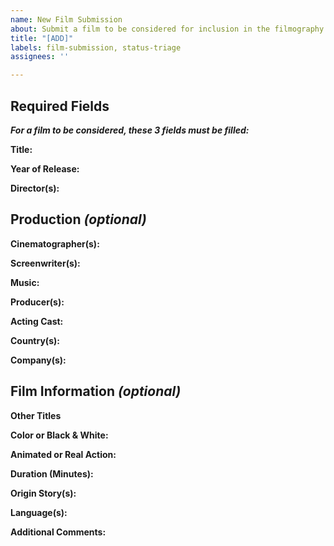 ```yaml
---
name: New Film Submission
about: Submit a film to be considered for inclusion in the filmography
title: "[ADD]"
labels: film-submission, status-triage
assignees: ''

---
```


## Required Fields

***For a film to be considered, these 3 fields must be filled:***

**Title:**

**Year of Release:**

**Director(s):**



## Production *(optional)*

**Cinematographer(s):**

**Screenwriter(s):**

**Music:**

**Producer(s):**

**Acting Cast:**

**Country(s):**

**Company(s):**


## Film Information *(optional)*

**Other Titles**

**Color or Black & White:**

**Animated or Real Action:**

**Duration (Minutes):**

**Origin Story(s):**

**Language(s):**


**Additional Comments:**
